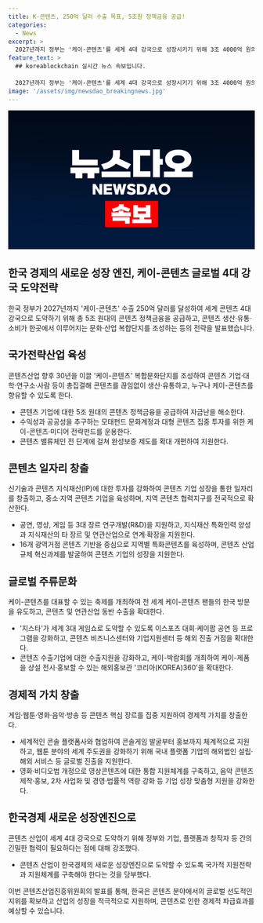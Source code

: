 ```yaml
---
title: K-콘텐츠, 250억 달러 수출 목표, 5조원 정책금융 공급!
categories:
  - News
excerpt: >
  2027년까지 정부는 '케이-콘텐츠'를 세계 4대 강국으로 성장시키기 위해 3조 4000억 원의 정책 펀드와 5조 원대의 콘텐츠 정책금융을 투입할 예정이다. 콘텐츠 생산·유통·소비가 한곳에서 이루어지는 문화·산업 복합단지를 조성하고, 해외 진출을 넘어 글로벌 주류문화로 자리매김하도록 케이-콘텐츠 페스티벌을 개최할 계획이며, 게임·웹툰·영화·음악·방송 등 주요 장르를 집중 지원할 예정이다. 케이-콘텐츠의 해외 진출거점도 확보하고, 경제적 가치 창출을 위해 게임, 웹툰, 영화, 음악, 방송 등 핵심 장르를 집중 지원할 예정이다. 또한, 케이-콘텐츠를 대표하는 축제를 개최하여 글로벌 주류문화로 도약할 계획이며, 콘텐츠 수출을 위해 해외 지사 역할을 하는 센터를 확대할 예정이다.
feature_text: >
  ## koreablockchain 실시간 뉴스 속보입니다.

  2027년까지 정부는 '케이-콘텐츠'를 세계 4대 강국으로 성장시키기 위해 3조 4000억 원의 정책 펀드와 5조 원대의 콘텐츠 정책금융을 투입할 예정이다. 콘텐츠 생산·유통·소비가 한곳에서 이루어지는 문화·산업 복합단지를 조성하고, 해외 진출을 넘어 글로벌 주류문화로 자리매김하도록 케이-콘텐츠 페스티벌을 개최할 계획이며, 게임·웹툰·영화·음악·방송 등 주요 장르를 집중 지원할 예정이다. 케이-콘텐츠의 해외 진출거점도 확보하고, 경제적 가치 창출을 위해 게임, 웹툰, 영화, 음악, 방송 등 핵심 장르를 집중 지원할 예정이다. 또한, 케이-콘텐츠를 대표하는 축제를 개최하여 글로벌 주류문화로 도약할 계획이며, 콘텐츠 수출을 위해 해외 지사 역할을 하는 센터를 확대할 예정이다.
image: '/assets/img/newsdao_breakingnews.jpg'
---
```


<p><img src="/assets/img/newsdao_breakingnews.jpg" alt="koreablockchain 속보" /></p>

<h2 data-ke-size="size26">한국 경제의 새로운 성장 엔진, 케이-콘텐츠 글로벌 4대 강국 도약전략</h2>

<p>한국 정부가 2027년까지 '케이-콘텐츠' 수출 250억 달러를 달성하여 세계 콘텐츠 4대 강국으로 도약하기 위해 총 5조 원대의 콘텐츠 정책금융을 공급하고, 콘텐츠 생산·유통·소비가 한곳에서 이루어지는 문화·산업 복합단지를 조성하는 등의 전략을 발표했습니다.</p>

<h2 data-ke-size="size24">국가전략산업 육성</h2>

<p data-ke-size="size16">콘텐츠산업 향후 30년을 이끌 '케이-콘텐츠' 복합문화단지를 조성하여 콘텐츠 기업·대학·연구소·사람 등이 총집결해 콘텐츠를 끊임없이 생산·유통하고, 누구나 케이-콘텐츠를 향유할 수 있도록 한다.</p>

<ul>
  <li>콘텐츠 기업에 대한 5조 원대의 콘텐츠 정책금융을 공급하여 자금난을 해소한다.</li>
  <li>수익성과 공공성을 추구하는 모태펀드 문화계정과 대형 콘텐츠 집중 투자를 위한 케이-콘텐츠·미디어 전략펀드를 운용한다.</li>
  <li>콘텐츠 밸류체인 전 단계에 걸쳐 완성보증 제도를 확대 개편하여 지원한다.</li>
</ul>

<h2 data-ke-size="size24">콘텐츠 일자리 창출</h2>

<p data-ke-size="size16">신기술과 콘텐츠 지식재산(IP)에 대한 투자를 강화하여 콘텐츠 기업 성장을 통한 일자리를 창출하고, 중소·지역 콘텐츠 기업을 육성하며, 지역 콘텐츠 협력지구를 전국적으로 확산한다.</p>

<ul>
  <li>공연, 영상, 게임 등 3대 장르 연구개발(R&D)을 지원하고, 지식재산 특화인력 양성과 지식재산의 타 장르 및 연관산업으로 연계·확장을 지원한다.</li>
  <li>16개 광역거점 콘텐츠 기반을 중심으로 지역별 특화콘텐츠를 육성하며, 콘텐츠 산업 규제 혁신과제를 발굴하여 콘텐츠 기업의 성장을 지원한다.</li>
</ul>

<h2 data-ke-size="size24">글로벌 주류문화</h2>

<p data-ke-size="size16">케이-콘텐츠를 대표할 수 있는 축제를 개최하여 전 세계 케이-콘텐츠 팬들의 한국 방문을 유도하고, 콘텐츠 및 연관산업 동반 수출을 확대한다.</p>

<ul>
  <li>'지스타'가 세계 3대 게임쇼로 도약할 수 있도록 이스포츠 대회·케이팝 공연 등 프로그램을 강화하고, 콘텐츠 비즈니스센터와 기업지원센터 등 해외 진출 거점을 확대한다.</li>
  <li>콘텐츠 수출기업에 대한 수출지원을 강화하고, 케이-박람회를 개최하여 케이-제품을 상설 전시·홍보할 수 있는 해외홍보관 '코리아(KOREA)360'을 확대한다.</li>
</ul>

<h2 data-ke-size="size24">경제적 가치 창출</h2>

<p data-ke-size="size16">게임·웹툰·영화·음악·방송 등 콘텐츠 핵심 장르를 집중 지원하여 경제적 가치를 창출한다.</p>

<ul>
  <li>세계적인 콘솔 플랫폼사와 협업하여 콘솔게임 발굴부터 홍보까지 체계적으로 지원하고, 웹툰 분야의 세계 주도권을 강화하기 위해 국내 플랫폼 기업의 해외법인 설립·해외 서비스 등 글로벌 진출을 지원한다.</li>
  <li>영화·비디오법 개정으로 영상콘텐츠에 대한 통합 지원체계를 구축하고, 음악 콘텐츠 제작·홍보, 2차 사업화 및 경영·법률적 역량 강화 등 기업 성장 맞춤형 지원을 강화한다.</li>
</ul>

<h2 data-ke-size="size24">한국경제 새로운 성장엔진으로</h2>

<p data-ke-size="size16">콘텐츠 산업이 세계 4대 강국으로 도약하기 위해 정부와 기업, 플랫폼과 창작자 등 간의 긴밀한 협력이 필요하다는 점에 대해 강조했다.</p>

<ul>
  <li>콘텐츠 산업이 한국경제의 새로운 성장엔진으로 도약할 수 있도록 국가적 지원전략과 지원체계를 구축해야 한다는 것을 당부했다.</li>
</ul>

<p>이번 콘텐츠산업진흥위원회의 발표를 통해, 한국은 콘텐츠 분야에서의 글로벌 선도적인 지위를 확보하고 산업의 성장을 적극적으로 지원하며, 콘텐츠로 인한 경제적 파급효과를 예상할 수 있습니다.</p>

